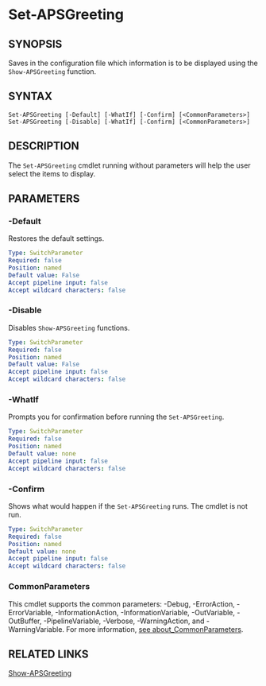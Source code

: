 # Set-APSGreeting

## SYNOPSIS
Saves in the configuration file which information is to be displayed using the ``Show-APSGreeting`` function.

## SYNTAX
```
Set-APSGreeting [-Default] [-WhatIf] [-Confirm] [<CommonParameters>]
Set-APSGreeting [-Disable] [-WhatIf] [-Confirm] [<CommonParameters>]
```

## DESCRIPTION
The ``Set-APSGreeting`` cmdlet running without parameters will help the user select the items to display.
## PARAMETERS

### -Default
Restores the default settings.
```yaml
Type: SwitchParameter
Required: false
Position: named
Default value: False
Accept pipeline input: false
Accept wildcard characters: false
```

### -Disable
Disables ``Show-APSGreeting`` functions.
```yaml
Type: SwitchParameter
Required: false
Position: named
Default value: False
Accept pipeline input: false
Accept wildcard characters: false
```

### -WhatIf
Prompts you for confirmation before running the `Set-APSGreeting`.
```yaml
Type: SwitchParameter
Required: false
Position: named
Default value: none
Accept pipeline input: false
Accept wildcard characters: false
```

### -Confirm
Shows what would happen if the `Set-APSGreeting` runs. The cmdlet is not run.
```yaml
Type: SwitchParameter
Required: false
Position: named
Default value: none
Accept pipeline input: false
Accept wildcard characters: false
```
### CommonParameters
This cmdlet supports the common parameters: -Debug, -ErrorAction, -ErrorVariable, -InformationAction, -InformationVariable, -OutVariable, -OutBuffer, -PipelineVariable, -Verbose, -WarningAction, and -WarningVariable. For more information, [see about_CommonParameters](https://docs.microsoft.com/pl-pl/powershell/module/microsoft.powershell.core/about/about_commonparameters).

## RELATED LINKS
[Show-APSGreeting](Show-APSGreeting.md)


